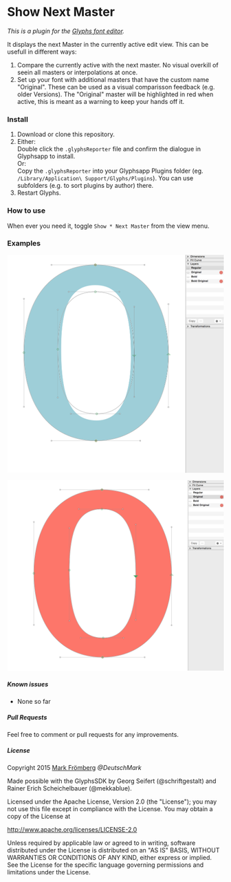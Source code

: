 # Show Next Master

*This is a plugin for the [Glyphs font editor](http://glyphsapp.com/).*  

It displays the next Master in the currently active edit view. This can be usefull in different ways:  
1. Compare the currently active with the next master. No visual overkill of seein all masters or interpolations at once.
2. Set up your font with additional masters that have the custom name "Original". These can be used as a visual comparisson feedback (e.g. older Versions). The "Original" master will be highlighted in red when active, this is meant as a warning to keep your hands off it.

### Install

1. Download or clone this repository.
2. Either:  
   Double click the `.glyphsReporter` file and confirm the dialogue in Glyphsapp to install.  
   Or:  
   Copy the `.glyphsReporter` into your Glyphsapp Plugins folder (eg. `/Library/Application\ Support/Glyphs/Plugins`). You can use subfolders (e.g. to sort plugins by author) there.
3. Restart Glyphs.

### How to use

When ever you need it, toggle `Show * Next Master` from the view menu.

### Examples

![Show Next Master Demo](https://raw.githubusercontent.com/DeutschMark/Show-Next-Master/master/Screenshots/Show%20Next%20Master%2001.png?raw=true "Show Next Master Demo")

![Show Next Master Demo](https://github.com/DeutschMark/Show-Next-Master/blob/master/Screenshots/Show%20Next%20Master%2002.png?raw=true "Show Next Master Demo")


##### Known issues

- None so far

##### Pull Requests

Feel free to comment or pull requests for any improvements.

##### License

Copyright 2015 [Mark Frömberg](http://www.markfromberg.com/) *@DeutschMark*

Made possible with the GlyphsSDK by Georg Seifert (@schriftgestalt) and Rainer Erich Scheichelbauer (@mekkablue).

Licensed under the Apache License, Version 2.0 (the "License");
you may not use this file except in compliance with the License.
You may obtain a copy of the License at

http://www.apache.org/licenses/LICENSE-2.0

Unless required by applicable law or agreed to in writing, software
distributed under the License is distributed on an "AS IS" BASIS,
WITHOUT WARRANTIES OR CONDITIONS OF ANY KIND, either express or implied.
See the License for the specific language governing permissions and
limitations under the License.
